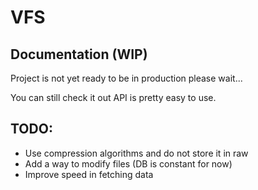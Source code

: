 # VFS

## Documentation (WIP)

Project is not yet ready to be in production please wait...

You can still check it out API is pretty easy to use.

## TODO:

- Use compression algorithms and do not store it in raw
- Add a way to modify files (DB is constant for now)
- Improve speed in fetching data
